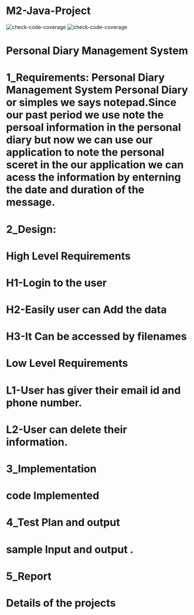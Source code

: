 # M2-Java-Project  
![check-code-coverage](https://api.codiga.io/project/31947/status/svg)
![check-code-coverage](https://api.codiga.io/project/31947/score/svg)
#  Personal Diary Management System
#  1_Requirements: Personal Diary Management System Personal Diary or simples we says notepad.Since our past period we use note the persoal information in the personal        diary but now we can use our application to note the personal sceret in the our application we can acess the information by enterning the date and duration of the        message. 
#  2_Design:
# High Level Requirements 
   # H1-Login to the user
   # H2-Easily user can Add the data 
   # H3-It Can be accessed by filenames
# Low Level Requirements
  # L1-User has giver their email id and phone number.
  # L2-User can delete their information.
#  3_Implementation 
   # code Implemented 
#  4_Test Plan and output 
   # sample Input and output .
# 5_Report 
   # Details of the projects
